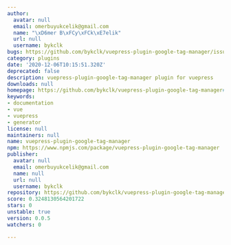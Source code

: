 ```yaml
---
author:
  avatar: null
  email: omerbuyukcelik@gmail.com
  name: "\xD6mer B\xFCy\xFCk\xE7elik"
  url: null
  username: bykclk
bugs: https://github.com/bykclk/vuepress-plugin-google-tag-manager/issues
category: plugins
date: '2020-12-06T10:15:51.320Z'
deprecated: false
description: vuepress-plugin-google-tag-manager plugin for vuepress
downloads: null
homepage: https://github.com/bykclk/vuepress-plugin-google-tag-manager#readme
keywords:
- documentation
- vue
- vuepress
- generator
license: null
maintainers: null
name: vuepress-plugin-google-tag-manager
npm: https://www.npmjs.com/package/vuepress-plugin-google-tag-manager
publisher:
  avatar: null
  email: omerbuyukcelik@gmail.com
  name: null
  url: null
  username: bykclk
repository: https://github.com/bykclk/vuepress-plugin-google-tag-manager
score: 0.3248130564201722
stars: 0
unstable: true
version: 0.0.5
watchers: 0

---
```


